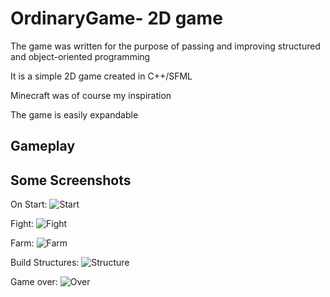 # OrdinaryGame- 2D game

The game was written for the purpose of passing and improving structured and object-oriented programming

 It is a simple 2D game created in C++/SFML

 Minecraft was of course my inspiration

 The game is easily expandable

## Gameplay
[Link]: https://youtu.be/_y611rD-gLo

## Some Screenshots
On Start:
![Start](https://user-images.githubusercontent.com/81316606/123417643-4e57ae80-d5b8-11eb-9f35-a24f59d68572.png)

Fight:
![Fight](https://user-images.githubusercontent.com/81316606/123417730-67f8f600-d5b8-11eb-8fb3-353b50b83e23.png)

Farm:
![Farm](https://user-images.githubusercontent.com/81316606/123417749-6f200400-d5b8-11eb-9904-e1b91b04642b.png)

Build Structures:
![Structure](https://user-images.githubusercontent.com/81316606/123417776-78a96c00-d5b8-11eb-9458-035d267d8614.png)

Game over:
![Over](https://user-images.githubusercontent.com/81316606/123419867-0dad6480-d5bb-11eb-9989-4f6ae7b6e073.png)


